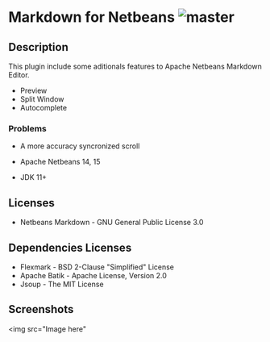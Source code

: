 Markdown for Netbeans ![master](https://github.com/moacirrf/netbeans-markdown/actions/workflows/maven-publish.yml/badge.svg)
=====================================

## Description
This plugin include some aditionals features to Apache Netbeans Markdown Editor.
- Preview
- Split Window
- Autocomplete

### Problems
- A more accuracy syncronized scroll
 
 - Apache Netbeans 14, 15
 - JDK 11+

## Licenses
 - Netbeans Markdown - GNU General Public License 3.0

## Dependencies Licenses
 - Flexmark - BSD 2-Clause "Simplified" License
 - Apache Batik - Apache License, Version 2.0
 - Jsoup - The MIT License
 
## Screenshots

<img src="Image here"
